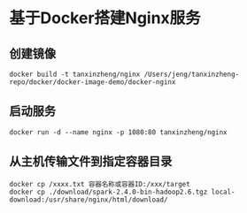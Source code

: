 # 基于Docker搭建Nginx服务

## 创建镜像
```docker
docker build -t tanxinzheng/nginx /Users/jeng/tanxinzheng-repo/docker/docker-image-demo/docker-nginx
```

## 启动服务
```docker
docker run -d --name nginx -p 1080:80 tanxinzheng/nginx
```

## 从主机传输文件到指定容器目录
```
docker cp /xxxx.txt 容器名称或容器ID:/xxx/target
docker cp ./download/spark-2.4.0-bin-hadoop2.6.tgz local-download:/usr/share/nginx/html/download/
```